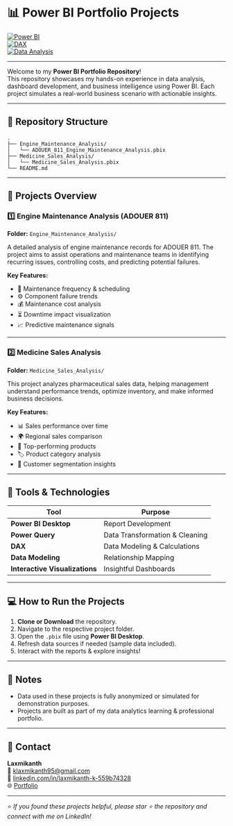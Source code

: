 # 📊 Power BI Portfolio Projects

[![Power BI](https://img.shields.io/badge/Tool-Power%20BI-yellow?style=for-the-badge&logo=powerbi&logoColor=black)](https://powerbi.microsoft.com/)  
[![DAX](https://img.shields.io/badge/Language-DAX-blue?style=for-the-badge)]()  
[![Data Analysis](https://img.shields.io/badge/Focus-Data%20Analysis%20&%20Visualization-green?style=for-the-badge)]()

---

Welcome to my **Power BI Portfolio Repository**!  
This repository showcases my hands-on experience in data analysis, dashboard development, and business intelligence using Power BI. Each project simulates a real-world business scenario with actionable insights.

---

## 📂 Repository Structure

```
.
├── Engine_Maintenance_Analysis/
│   └── ADOUER_811_Engine_Maintenance_Analysis.pbix
├── Medicine_Sales_Analysis/
│   └── Medicine_Sales_Analysis.pbix
└── README.md
```

---

## 🚀 Projects Overview

### 1️⃣ Engine Maintenance Analysis (ADOUER 811)

**Folder:** `Engine_Maintenance_Analysis/`

A detailed analysis of engine maintenance records for ADOUER 811. The project aims to assist operations and maintenance teams in identifying recurring issues, controlling costs, and predicting potential failures.

**Key Features:**

- 📅 Maintenance frequency & scheduling
- ⚙️ Component failure trends
- 💰 Maintenance cost analysis
- ⏳ Downtime impact visualization
- 📈 Predictive maintenance signals

---

### 2️⃣ Medicine Sales Analysis

**Folder:** `Medicine_Sales_Analysis/`

This project analyzes pharmaceutical sales data, helping management understand performance trends, optimize inventory, and make informed business decisions.

**Key Features:**

- 📊 Sales performance over time
- 🌍 Regional sales comparison
- 💊 Top-performing products
- 🏷️ Product category analysis
- 👥 Customer segmentation insights

---

## 🔧 Tools & Technologies

| Tool | Purpose |
|------|---------|
| **Power BI Desktop** | Report Development |
| **Power Query** | Data Transformation & Cleaning |
| **DAX** | Data Modeling & Calculations |
| **Data Modeling** | Relationship Mapping |
| **Interactive Visualizations** | Insightful Dashboards |

---

## 💻 How to Run the Projects

1. **Clone or Download** the repository.
2. Navigate to the respective project folder.
3. Open the `.pbix` file using **Power BI Desktop**.
4. Refresh data sources if needed (sample data included).
5. Interact with the reports & explore insights!

---

## 📝 Notes

- Data used in these projects is fully anonymized or simulated for demonstration purposes.
- Projects are built as part of my data analytics learning & professional portfolio.

---

## 📧 Contact

**Laxmikanth**  
📧 klaxmikanth95@gmail.com  
🔗 [linkedin.com/in/laxmikanth-k-559b74328](https://www.linkedin.com/in/laxmikanth-k-559b74328/)  
🌐 [Portfolio](https://laxmikanth2580.github.io/)

---

⭐ *If you found these projects helpful, please star ⭐ the repository and connect with me on LinkedIn!*
